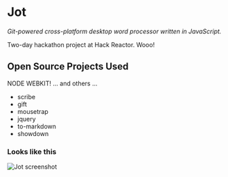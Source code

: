 # Jot

_Git-powered cross-platform desktop word processor written in JavaScript._

Two-day hackathon project at Hack Reactor. Wooo!

## Open Source Projects Used

NODE WEBKIT! ... and others ...
- scribe
- gift
- mousetrap
- jquery
- to-markdown
- showdown

### Looks like this
![Jot screenshot](https://www.dropbox.com/s/guwc5vmsbjacn6s/jot-screenshot.png "Jot")